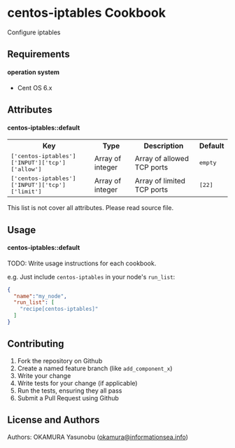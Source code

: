 centos-iptables Cookbook
========================
Configure iptables

Requirements
------------
#### operation system
- Cent OS 6.x

Attributes
----------
#### centos-iptables::default
<table>
  <tr>
    <th>Key</th>
    <th>Type</th>
    <th>Description</th>
    <th>Default</th>
  </tr>
  <tr>
    <td><tt>['centos-iptables']['INPUT']['tcp']['allow']</tt></td>
    <td>Array of integer</td>
    <td>Array of allowed TCP ports</td>
    <td><tt>empty</tt></td>
  </tr>
  <tr>
    <td><tt>['centos-iptables']['INPUT']['tcp']['limit']</tt></td>
    <td>Array of integer</td>
    <td>Array of limited TCP ports</td>
    <td><tt>[22]</tt></td>
  </tr>
</table>

This list is not cover all attributes. Please read source file.

Usage
-----
#### centos-iptables::default
TODO: Write usage instructions for each cookbook.

e.g.
Just include `centos-iptables` in your node's `run_list`:

```json
{
  "name":"my_node",
  "run_list": [
    "recipe[centos-iptables]"
  ]
}
```

Contributing
------------
1. Fork the repository on Github
2. Create a named feature branch (like `add_component_x`)
3. Write your change
4. Write tests for your change (if applicable)
5. Run the tests, ensuring they all pass
6. Submit a Pull Request using Github

License and Authors
-------------------
Authors: OKAMURA Yasunobu (okamura@informationsea.info)
